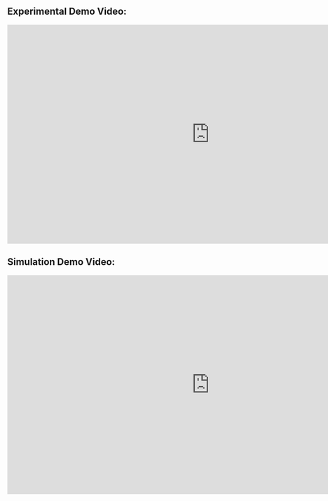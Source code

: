 ## Experimental Demo Video:

<iframe width="922" height="500" src="https://www.youtube.com/embed/vVtCjaegWC4" title="YouTube video player" frameborder="0" allow="accelerometer; autoplay; clipboard-write; encrypted-media; gyroscope; picture-in-picture" allowfullscreen></iframe>

## Simulation Demo Video:

<iframe width="922" height="500" src="https://www.youtube.com/embed/zf6xd9aZWT4" title="YouTube video player" frameborder="0" allow="accelerometer; autoplay; clipboard-write; encrypted-media; gyroscope; picture-in-picture" allowfullscreen></iframe>
